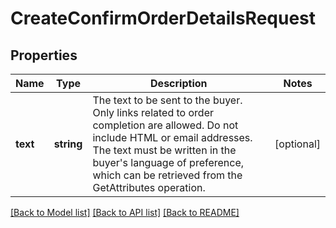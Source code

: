 # CreateConfirmOrderDetailsRequest

## Properties
Name | Type | Description | Notes
------------ | ------------- | ------------- | -------------
**text** | **string** | The text to be sent to the buyer. Only links related to order completion are allowed. Do not include HTML or email addresses. The text must be written in the buyer&#39;s language of preference, which can be retrieved from the GetAttributes operation. | [optional] 

[[Back to Model list]](../README.md#documentation-for-models) [[Back to API list]](../README.md#documentation-for-api-endpoints) [[Back to README]](../README.md)


